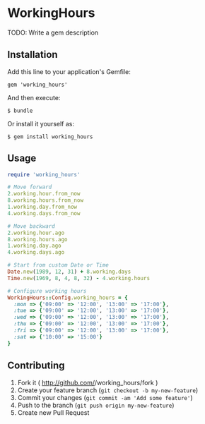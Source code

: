 # WorkingHours

TODO: Write a gem description

## Installation

Add this line to your application's Gemfile:

    gem 'working_hours'

And then execute:

    $ bundle

Or install it yourself as:

    $ gem install working_hours

## Usage

```ruby
require 'working_hours'

# Move forward
2.working.hour.from_now
8.working.hours.from_now
1.working.day.from_now
4.working.days.from_now

# Move backward
2.working.hour.ago
8.working.hours.ago
1.working.day.ago
4.working.days.ago

# Start from custom Date or Time
Date.new(1989, 12, 31) + 8.working.days
Time.new(1969, 8, 4, 8, 32) - 4.working.hours

# Configure working hours
WorkingHours::Config.working_hours = {
  :mon => {'09:00' => '12:00', '13:00' => '17:00'},
  :tue => {'09:00' => '12:00', '13:00' => '17:00'},
  :wed => {'09:00' => '12:00', '13:00' => '17:00'},
  :thu => {'09:00' => '12:00', '13:00' => '17:00'},
  :fri => {'09:00' => '12:00', '13:00' => '17:00'},
  :sat => {'10:00' => '15:00'}
}
```

## Contributing

1. Fork it ( http://github.com/<my-github-username>/working_hours/fork )
2. Create your feature branch (`git checkout -b my-new-feature`)
3. Commit your changes (`git commit -am 'Add some feature'`)
4. Push to the branch (`git push origin my-new-feature`)
5. Create new Pull Request
